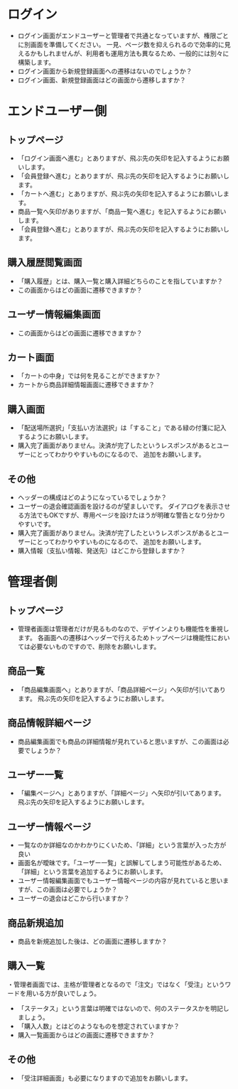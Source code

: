 # ログイン
- ログイン画面がエンドユーザーと管理者で共通となっていますが、権限ごとに別画面を準備してください。
一見、ページ数を抑えられるので効率的に見えるかもしれませんが、利用者も運用方法も異なるため、一般的には別々に構築します。
- ログイン画面から新規登録画面への遷移はないのでしょうか？
- ログイン画面、新規登録画面はどの画面から遷移しますか？

# エンドユーザー側
## トップページ
- 「ログイン画面へ進む」とありますが、飛ぶ先の矢印を記入するようにお願いします。
- 「会員登録へ進む」とありますが、飛ぶ先の矢印を記入するようにお願いします。
- 「カートへ進む」とありますが、飛ぶ先の矢印を記入するようにお願いします。
- 商品一覧へ矢印がありますが、「商品一覧へ進む」を記入するようにお願いします。
- 「会員登録へ進む」とありますが、飛ぶ先の矢印を記入するようにお願いします。
 
## 購入履歴閲覧画面
- 「購入履歴」とは、購入一覧と購入詳細どちらのことを指していますか？
- この画面からはどの画面に遷移できますか？

## ユーザー情報編集画面
- この画面からはどの画面に遷移できますか？

## カート画面
- 「カートの中身」では何を見ることができますか？
- カートから商品詳細情報画面に遷移できますか？

## 購入画面
- 「配送場所選択」「支払い方法選択」は「すること」である緑の付箋に記入するようにお願いします。
- 購入完了画面がありません。決済が完了したというレスポンスがあるとユーザーにとってわかりやすいものになるので、
  追加をお願いします。

## その他
- ヘッダーの構成はどのようになっているでしょうか？
- ユーザーの退会確認画面を設けるのが望ましいです。
  ダイアログを表示させる方法でもOKですが、専用ページを設けたほうが明確な警告となり分かりやすいです。
- 購入完了画面がありません。決済が完了したというレスポンスがあるとユーザーにとってわかりやすいものになるので、
  追加をお願いします。
- 購入情報（支払い情報、発送先）はどこから登録しますか？

# 管理者側
## トップページ
- 管理者画面は管理者だけが見るものなので、デザインよりも機能性を重視します。
各画面への遷移はヘッダーで行えるためトップページは機能性においては必要ないものですので、削除をお願いします。

## 商品一覧
- 「商品編集画面へ」とありますが、「商品詳細ページ」へ矢印が引いてあります。
飛ぶ先の矢印を記入するようにお願いします。

## 商品情報詳細ページ
- 商品編集画面でも商品の詳細情報が見れていると思いますが、この画面は必要でしょうか？

## ユーザー一覧
- 「編集ページへ」とありますが、「詳細ページ」へ矢印が引いてあります。
飛ぶ先の矢印を記入するようにお願いします。

## ユーザー情報ページ
- 一覧なのか詳細なのかわかりにくいため、「詳細」という言葉が入った方が良い
- 画面名が曖昧です。「ユーザー一覧」と誤解してしまう可能性があるため、
「詳細」という言葉を追加するようにお願いします。
- ユーザー情報編集画面でもユーザー情報ページの内容が見れていると思いますが、この画面は必要でしょうか？
- ユーザーの退会はどこから行いますか？

## 商品新規追加
- 商品を新規追加した後は、どの画面に遷移しますか？

## 購入一覧
・管理者画面では、主格が管理者となるので「注文」ではなく「受注」というワードを用いる方が良いでしょう。
- 「ステータス」という言葉は明確ではないので、何のステータスかを明記しましょう。
- 「購入人数」とはどのようなものを想定されていますか？
- 購入一覧画面からはどの画面に遷移できますか？

## その他
- 「受注詳細画面」も必要になりますので追加をお願いします。
